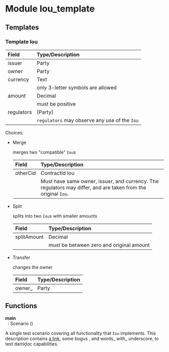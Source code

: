 # <a name="module-ioutemplate-98694"></a>Module Iou\_template

## Templates

### <a name="template-ioutemplate-iou-32396"></a>Template Iou

| Field      | Type/Description |
| :--------- | :----------------
| issuer     | Party |
| owner      | Party |
| currency   | Text |
|            | only 3-letter symbols are allowed |
| amount     | Decimal |
|            | must be positive |
| regulators | \[Party\] |
|            | `regulators` may observe any use of the `Iou` |


Choices:

* Merge
  
  merges two "compatible" `Iou`s
  
  | Field    | Type/Description |
  | :------- | :----------------
  | otherCid | ContractId Iou |
  |          | Must have same owner, issuer, and currency. The regulators may differ, and are taken from the original `Iou`. |
  
* Split
  
  splits into two `Iou`s with
  smaller amounts
  
  | Field       | Type/Description |
  | :---------- | :----------------
  | splitAmount | Decimal |
  |             | must be between zero and original amount |
  
* Transfer
  
  changes the owner
  
  | Field   | Type/Description |
  | :------ | :----------------
  | owner\_ | Party |
  

## Functions

<a name="function-ioutemplate-main-13221"></a>**main**  
&nbsp; : Scenario ()

A single test scenario covering all functionality that `Iou` implements.
This description contains [a link](http://example.com), some bogus <inline html>,
and words_ with_ underscore, to test damldoc capabilities.


